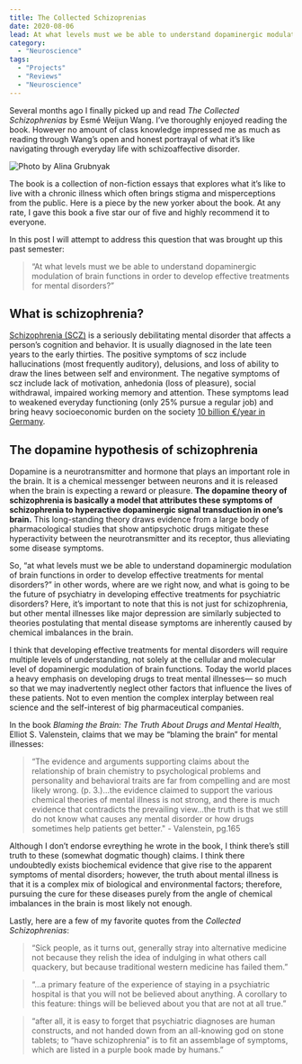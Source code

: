 ```yaml
---
title: The Collected Schizoprenias
date: 2020-08-06
lead: At what levels must we be able to understand dopaminergic modulation of brain functions in order to develop effective treatments for mental disorders?
category:
  - "Neuroscience"
tags:
  - "Projects"
  - "Reviews"
  - "Neuroscience"
---
```


Several months ago I finally picked up and read *The Collected Schizophrenias* by Esmé Weijun Wang. I’ve thoroughly enjoyed reading the book. However no amount of class knowledge impressed me as much as reading through Wang’s open and honest portrayal of what it’s like navigating through everyday life with schizoaffective disorder.

![Photo by Alina Grubnyak](/img/van.jpg)

The book is a collection of non-fiction essays that explores what it’s like to live with a chronic illness which often brings stigma and misperceptions from the public. Here is a piece by the new yorker about the book. At any rate, I gave this book a five star our of five and highly recommend it to everyone.

In this post I will attempt to address this question that was brought up this past semester:

> “At what levels must we be able to understand dopaminergic modulation of brain functions in order to develop effective treatments for mental disorders?”

## What is schizophrenia?

[Schizophrenia (SCZ)] is a seriously debilitating mental disorder that affects a person’s cognition and behavior. It is usually diagnosed in the late teen years to the early thirties. The positive symptoms of scz include hallucinations (most frequently auditory), delusions, and loss of ability to draw the lines between self and environment. The negative symptoms of scz include lack of motivation, anhedonia (loss of pleasure), social withdrawal, impaired working memory and attention. These symptoms lead to weakened everyday functioning (only 25% pursue a regular job) and bring heavy socioeconomic burden on the society [10 billion €/year in Germany].

[Schizophrenia (SCZ)]: https://www.nimh.nih.gov/health/topics/schizophrenia
[10 billion €/year in Germany]: https://pubmed.ncbi.nlm.nih.gov/24853296/#:~:text=The%20annual%20burden%20of%20schizophrenia,billion%20and%20%E2%82%AC13.52%20billion.

## The dopamine hypothesis of schizophrenia

Dopamine is a neurotransmitter and hormone that plays an important role in the brain. It is a chemical messenger between neurons and it is released when the brain is expecting a reward or pleasure. **The dopamine theory of schizophrenia is basically a model that attributes these symptoms of schizophrenia to hyperactive dopaminergic signal transduction in one’s brain.** This long-standing theory draws evidence from a large body of pharmacological studies that show antipsychotic drugs mitigate these hyperactivity between the neurotransmitter and its receptor, thus alleviating some disease symptoms.

So, “at what levels must we be able to understand dopaminergic modulation of brain functions in order to develop effective treatments for mental disorders?” in other words, where are we right now, and what is going to be the future of psychiatry in developing effective treatments for psychiatric disorders?
Here, it’s important to note that this is not just for schizophrenia, but other mental illnesses like major depression are similarly subjected to theories postulating that mental disease symptoms are inherently caused by chemical imbalances in the brain.

I think that developing effective treatments for mental disorders will require multiple levels of understanding, not solely at the cellular and molecular level of dopaminergic modulation of brain functions. Today the world places a heavy emphasis on developing drugs to treat mental illnesses— so much so that we may inadvertently neglect other factors that influence the lives of these patients. Not to even mention the complex interplay between real science and the self-interest of big pharmaceutical companies.

In the book *Blaming the Brain: The Truth About Drugs and Mental Health*, Elliot S. Valenstein, claims that we may be “blaming the brain” for mental illnesses:

> “The evidence and arguments supporting claims about the relationship of brain chemistry to psychological problems and personality and behavioral traits are far from compelling and are most likely wrong. (p. 3.)…the evidence claimed to support the various chemical theories of mental illness is not strong, and there is much evidence that contradicts the prevailing view…the truth is that we still do not know what causes any mental disorder or how drugs sometimes help patients get better." - Valenstein, pg.165

Although I don’t endorse evreything he wrote in the book, I think there’s still truth to these (somewhat dogmatic though) claims. I think there undoubtedly exists biochemical evidence that give rise to the apparent symptoms of mental disorders; however, the truth about mental illness is that it is a complex mix of biological and environmental factors; therefore, pursuing the cure for these diseases purely from the angle of chemical imbalances in the brain is most likely not enough.

Lastly, here are a few of my favorite quotes from the *Collected Schizophrenias*:

> “Sick people, as it turns out, generally stray into alternative medicine not because they relish the idea of indulging in what others call quackery, but because traditional western medicine has failed them.”

> “…a primary feature of the experience of staying in a psychiatric hospital is that you will not be believed about anything. A corollary to this feature: things will be believed about you that are not at all true.”

> “after all, it is easy to forget that psychiatric diagnoses are human constructs, and not handed down from an all-knowing god on stone tablets; to “have schizophrenia” is to fit an assemblage of symptoms, which are listed in a purple book made by humans.”
